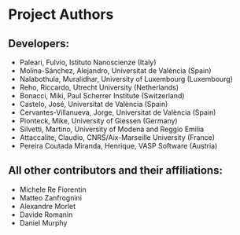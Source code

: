 Project Authors
===============

## Developers:

* Paleari, Fulvio, Istituto Nanoscienze (Italy)
* Molina-Sánchez, Alejandro, Universitat de València (Spain)
* Nalabothula, Muralidhar, University of Luxembourg (Luxembourg)
* Reho, Riccardo, Utrecht University (Netherlands)
* Bonacci, Miki, Paul Scherrer Institute (Switzerland)
* Castelo, José, Universitat de València (Spain)
* Cervantes-Villanueva, Jorge, Universitat de València (Spain)
* Pionteck, Mike, University of Giessen (Germany)
* Silvetti, Martino, University of Modena and Reggio Emilia 
* Attaccalite, Claudio, CNRS/Aix-Marseille University (France)
* Pereira Coutada Miranda, Henrique, VASP Software (Austria)

## All other contributors and their affiliations:

* Michele Re Fiorentin
* Matteo Zanfrognini
* Alexandre Morlet
* Davide Romanin
* Daniel Murphy


